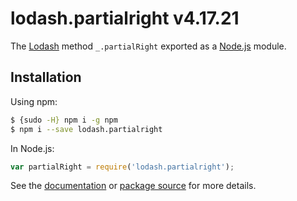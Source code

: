 # lodash.partialright v4.17.21

The [Lodash](https://lodash.com/) method `_.partialRight` exported as a [Node.js](https://nodejs.org/) module.

## Installation

Using npm:
```bash
$ {sudo -H} npm i -g npm
$ npm i --save lodash.partialright
```

In Node.js:
```js
var partialRight = require('lodash.partialright');
```

See the [documentation](https://lodash.com/docs#partialRight) or [package source](https://github.com/lodash/lodash/blob/4.17.21-npm-packages/lodash.partialright) for more details.
